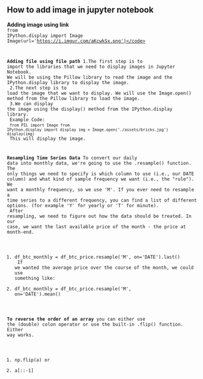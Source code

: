 ## How to add image in jupyter notebook 
**Adding image using link**<br>
<code>from IPython.display import Image
Image(url='https://i.imgur.com/aKcwkSx.png')</code>

**Adding file using file path**
1.The first step is to import the libraries that we need to display images in Jupyter Notebook. We will be using the Pillow library to read the image and the IPython.display library to display the image.<br>
2.The next step is to load the image that we want to display. We will use the Image.open() method from the Pillow library to load the image.<br>
3.We can display the image using the display() method from the IPython.display library.<br>
 Example Code:<br>
  <code>from PIL import Image
  from IPython.display import display
  img = Image.open('./assets/bricks.jpg')
  display(img)</code><br>
  This will display the image.

**Resampling Time Series Data**
To convert our daily data into monthly data, we're going to use the .resample() function. The only things we need to specify is which column to use (i.e., our DATE column) and what kind of sample frequency we want (i.e., the "rule"). We want a monthly frequency, so we use 'M'.  If you ever need to resample a time series to a different frequency, you can find a list of different options. (for example 'Y' for yearly or 'T' for minute).<br>
After resampling, we need to figure out how the data should be treated. In our case, we want the last available price of the month - the price at month-end.<br>
1.	df_btc_monthly = df_btc_price.resample('M', on='DATE').last()<br>
If we wanted the average price over the course of the month, we could use something like:<br>
1.	df_btc_monthly = df_btc_price.resample('M', on='DATE').mean()<br>

 **To reverse the order of an array**
 you can either use the (double) colon operator  or use the built-in .flip() function. Either way works.
1.	np.flip(a)
or
1.	a[::-1]

